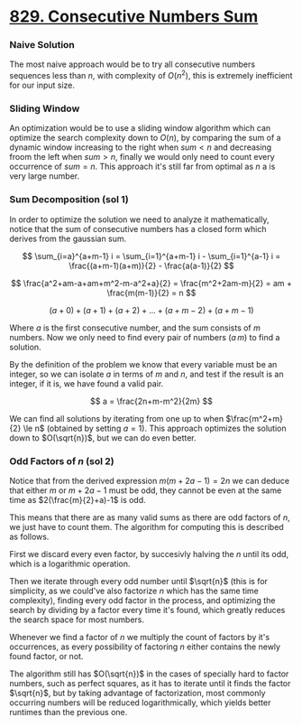 # [829. Consecutive Numbers Sum](https://leetcode.com/problems/consecutive-numbers-sum/)

### Naive Solution

The most naive approach would be to try all consecutive numbers sequences less
than $n$, with complexity of $O(n^2)$, this is extremely inefficient for our
input size.

### Sliding Window

An optimization would be to use a sliding window algorithm which can optimize
the search complexity down to $O(n)$, by comparing the sum of a dynamic window
increasing to the right when $sum < n$ and decreasing froom the left when $sum >
n$, finally we would only need to count every occurrence of $sum = n$. This
approach it's still far from optimal as $n$ a is very large number.

### Sum Decomposition (sol 1)

In order to optimize the solution we need to analyze it mathematically, notice
that the sum of consecutive numbers has a closed form which derives from the
gaussian sum.

$$
\sum_{i=a}^{a+m-1} i = \sum_{i=1}^{a+m-1} i - \sum_{i=1}^{a-1} i = \frac{(a+m-1)(a+m)}{2} - \frac{a(a-1)}{2}
$$

$$
\frac{a^2+am-a+am+m^2-m-a^2+a}{2} = \frac{m^2+2am-m}{2} = am + \frac{m(m-1)}{2} = n
$$

$$
(a+0) + (a+1) + (a+2) + ... + (a+m-2)+ (a+m-1)
$$

Where $a$ is the first consecutive number, and the sum consists of $m$ numbers.
Now we only need to find every pair of numbers $(a\,m)$ to find a solution.

By the definition of the problem we know that every variable must be an integer,
so we can isolate $a$ in terms of $m$ and $n$, and test if the result is an
integer, if it is, we have found a valid pair.

$$
a = \frac{2n+m-m^2}{2m}
$$

We can find all solutions by iterating from one up to when
$\frac{m^2+m}{2} \le n$ (obtained by setting $a=1$). This approach optimizes the
solution down to $O(\sqrt{n})$, but we can do even better.

### Odd Factors of $n$ (sol 2)

Notice that from the derived expression $m(m+2a-1)=2n$ we can deduce that either
$m$ or $m+2a-1$ must be odd, they cannot be even at the same time as
$2(\frac{m}{2}+a)-1$ is odd.

This means that there are as many valid sums as there are odd factors of $n$, we
just have to count them. The algorithm for computing this is described as
follows.

First we discard every even factor, by succesivly halving the $n$ until its odd,
which is a logarithmic operation.

Then we iterate through every odd number until $\sqrt{n}$ (this is for
simplicity, as we could've also factorize $n$ which has the same time
complexity), finding every odd factor in the process, and optimizing the search
by dividing by a factor every time it's found, which greatly reduces the search
space for most numbers.

Whenever we find a factor of $n$ we multiply the count of factors by it's
occurrences, as every possibility of factoring $n$ either contains the newly
found factor, or not.

The algorithm still has $O(\sqrt{n})$ in the cases of specially hard to factor
numbers, such as perfect squares, as it has to iterate until it finds the factor
$\sqrt{n}$, but by taking advantage of factorization, most commonly occurring
numbers will be reduced logarithmically, which yields better runtimes than the
previous one.
